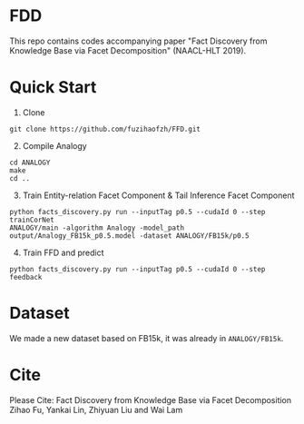 # FDD
This repo contains codes accompanying paper "Fact Discovery from Knowledge Base via Facet Decomposition" (NAACL-HLT 2019).

# Quick Start
1. Clone
```
git clone https://github.com/fuzihaofzh/FFD.git
```

2. Compile Analogy
```
cd ANALOGY
make
cd ..
```

3. Train Entity-relation Facet Component & Tail Inference Facet Component
```
python facts_discovery.py run --inputTag p0.5 --cudaId 0 --step trainCorNet
ANALOGY/main -algorithm Analogy -model_path output/Analogy_FB15k_p0.5.model -dataset ANALOGY/FB15k/p0.5
```

4. Train FFD and predict
```
python facts_discovery.py run --inputTag p0.5 --cudaId 0 --step feedback
```

# Dataset
We made a new dataset based on FB15k, it was already in `ANALOGY/FB15k`.

# Cite
Please Cite: Fact Discovery from Knowledge Base via Facet Decomposition
Zihao Fu, Yankai Lin, Zhiyuan Liu and Wai Lam



